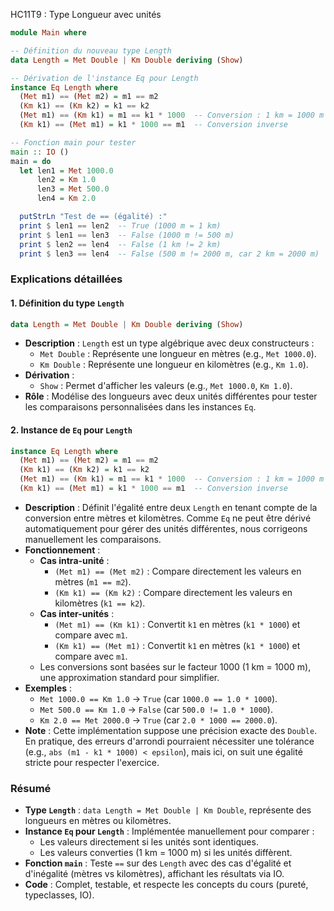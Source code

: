 HC11T9 : Type Longueur avec unités

```haskell
module Main where

-- Définition du nouveau type Length
data Length = Met Double | Km Double deriving (Show)

-- Dérivation de l'instance Eq pour Length
instance Eq Length where
  (Met m1) == (Met m2) = m1 == m2
  (Km k1) == (Km k2) = k1 == k2
  (Met m1) == (Km k1) = m1 == k1 * 1000  -- Conversion : 1 km = 1000 m
  (Km k1) == (Met m1) = k1 * 1000 == m1  -- Conversion inverse

-- Fonction main pour tester
main :: IO ()
main = do
  let len1 = Met 1000.0
      len2 = Km 1.0
      len3 = Met 500.0
      len4 = Km 2.0

  putStrLn "Test de == (égalité) :"
  print $ len1 == len2  -- True (1000 m = 1 km)
  print $ len1 == len3  -- False (1000 m != 500 m)
  print $ len2 == len4  -- False (1 km != 2 km)
  print $ len3 == len4  -- False (500 m != 2000 m, car 2 km = 2000 m)
```

### Explications détaillées

#### 1. Définition du type `Length`
```haskell
data Length = Met Double | Km Double deriving (Show)
```
- **Description** : `Length` est un type algébrique avec deux constructeurs :
  - `Met Double` : Représente une longueur en mètres (e.g., `Met 1000.0`).
  - `Km Double` : Représente une longueur en kilomètres (e.g., `Km 1.0`).
- **Dérivation** :
  - `Show` : Permet d'afficher les valeurs (e.g., `Met 1000.0`, `Km 1.0`).
- **Rôle** : Modélise des longueurs avec deux unités différentes pour tester les comparaisons personnalisées dans les instances `Eq`.

#### 2. Instance de `Eq` pour `Length`
```haskell
instance Eq Length where
  (Met m1) == (Met m2) = m1 == m2
  (Km k1) == (Km k2) = k1 == k2
  (Met m1) == (Km k1) = m1 == k1 * 1000  -- Conversion : 1 km = 1000 m
  (Km k1) == (Met m1) = k1 * 1000 == m1  -- Conversion inverse
```
- **Description** : Définit l'égalité entre deux `Length` en tenant compte de la conversion entre mètres et kilomètres. Comme `Eq` ne peut être dérivé automatiquement pour gérer des unités différentes, nous corrigeons manuellement les comparaisons.
- **Fonctionnement** :
  - **Cas intra-unité** :
    - `(Met m1) == (Met m2)` : Compare directement les valeurs en mètres (`m1 == m2`).
    - `(Km k1) == (Km k2)` : Compare directement les valeurs en kilomètres (`k1 == k2`).
  - **Cas inter-unités** :
    - `(Met m1) == (Km k1)` : Convertit `k1` en mètres (`k1 * 1000`) et compare avec `m1`.
    - `(Km k1) == (Met m1)` : Convertit `k1` en mètres (`k1 * 1000`) et compare avec `m1`.
  - Les conversions sont basées sur le facteur 1000 (1 km = 1000 m), une approximation standard pour simplifier.
- **Exemples** :
  - `Met 1000.0 == Km 1.0` → `True` (car `1000.0 == 1.0 * 1000`).
  - `Met 500.0 == Km 1.0` → `False` (car `500.0 != 1.0 * 1000`).
  - `Km 2.0 == Met 2000.0` → `True` (car `2.0 * 1000 == 2000.0`).
- **Note** : Cette implémentation suppose une précision exacte des `Double`. En pratique, des erreurs d'arrondi pourraient nécessiter une tolérance (e.g., `abs (m1 - k1 * 1000) < epsilon`), mais ici, on suit une égalité stricte pour respecter l'exercice.

### Résumé
- **Type `Length`** : `data Length = Met Double | Km Double`, représente des longueurs en mètres ou kilomètres.
- **Instance `Eq` pour `Length`** : Implémentée manuellement pour comparer :
  - Les valeurs directement si les unités sont identiques.
  - Les valeurs converties (1 km = 1000 m) si les unités diffèrent.
- **Fonction `main`** : Teste `==` sur des `Length` avec des cas d'égalité et d'inégalité (mètres vs kilomètres), affichant les résultats via IO.
- **Code** : Complet, testable, et respecte les concepts du cours (pureté, typeclasses, IO).
